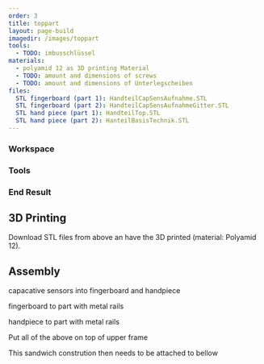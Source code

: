 ```yaml
---
order: 3
title: toppart
layout: page-build
imagedir: /images/toppart
tools:
  - TODO: imbusschlüssel
materials:
  - polyamid 12 as 3D printing Material
  - TODO: amount and dimensions of screws
  - TODO: amount and dimensions of Unterlegscheiben
files:
  STL fingerboard (part 1): HandteilCapSensAufnahme.STL
  STL fingerboard (part 2): HandteilCapSensAufnahmeGitter.STL
  STL hand piece (part 1): HandteilTop.STL
  STL hand piece (part 2): HanteilBasisTechnik.STL
---
```






### Workspace

### Tools



### End Result



## 3D Printing

Download STL files from above an have the 3D printed (material: Polyamid 12).




## Assembly

capacative sensors into fingerboard and handpiece

fingerboard to part with metal rails

handpiece to part with metal rails

Put all of the above on top of upper frame

This sandwich constrution then needs to be attached to bellow



